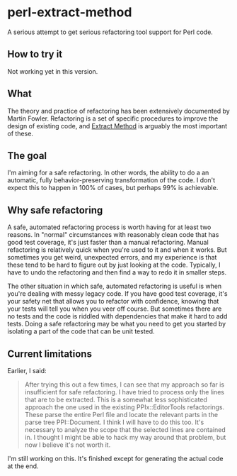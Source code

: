 perl-extract-method
===================

A serious attempt to get serious refactoring tool support for Perl code.

How to try it
-------------

Not working yet in this version.
<!---
1. Install PPIx::EditorTools and App::EditorTools from CPAN.
2. Clone the repository.
3. Add the lib directory to your Perl include path.
4. Copy `share/extract_method.vim` to `ftplugin/perl` in your vim directory.
-->

What
----

The theory and practice of refactoring has been extensively documented by
Martin Fowler. Refactoring is a set of specific procedures to improve the
design of existing code, and [Extract
Method](http://sourcemaking.com/refactoring/extract-method) is arguably the
most important of these.

The goal
--------

I'm aiming for a safe refactoring. In other words, the ability to do
a an automatic, fully behavior-preserving transformation of the code. 
I don't expect this to happen in 100% of cases, but perhaps 99% is achievable.

Why safe refactoring
--------------------

A safe, automated refactoring process is worth having for at least two reasons. In
"normal" circumstances with reasonably clean code that has good test coverage,
it's just faster than a manual refactoring. Manual refactoring is relatively
quick when you're used to it and when it works. But sometimes you get weird,
unexpected errors, and my experience is that these tend to be hard to figure
out by just looking at the code. Typically, I have to undo the refactoring and
then find a way to redo it in smaller steps.

The other situation in which safe, automated refactoring is useful is when
you're dealing with messy legacy code. If you have good test coverage, it's
your safety net that allows you to refactor with confidence, knowing that your tests will tell
you when you veer off course. But sometimes there are no tests and the code is
riddled with dependencies that make it hard to add tests. Doing a safe
refactoring may be what you need to get you started by isolating a part of the
code that can be unit tested.

Current limitations
-------------------

Earlier, I said:

>After trying this out a few times, I can see that my approach so far is
>insufficient for safe refactoring. I have tried to process only the lines that
>are to be extracted. This is a somewhat less sophisticated approach the one
>used in the existing PPIx::EditorTools refactorings. These parse the entire
>Perl file and locate the relevant parts in the parse tree PPI::Document.
>I think I will have to do this too. It's necessary to analyze the scope that
>the selected lines are contained in. I thought I might be able to hack my way
>around that problem, but now I believe it's not worth it.

I'm still working on this. It's finished except for generating the actual code
at the end.
